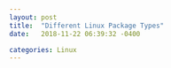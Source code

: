 ```yaml
---
layout: post
title:  "Different Linux Package Types"
date:   2018-11-22 06:39:32 -0400

categories: Linux
---
```

